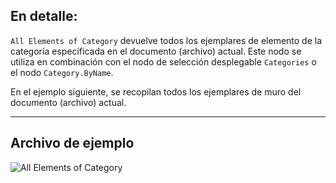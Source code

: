 ## En detalle:
`All Elements of Category` devuelve todos los ejemplares de elemento de la categoría especificada en el documento (archivo) actual. Este nodo se utiliza en combinación con el nodo de selección desplegable `Categories` o el nodo `Category.ByName`.

En el ejemplo siguiente, se recopilan todos los ejemplares de muro del documento (archivo) actual.
___
## Archivo de ejemplo

![All Elements of Category](./DSRevitNodesUI.ElementsOfCategory_img.jpg)
